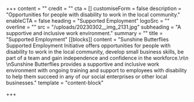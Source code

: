 +++
content = ""
credit = ""
cta = []
customiseForm = false
description = "Opportunities for people with disability to work in the local community."
enableCTA = false
heading = "Supported Employment"
logoSrc = ""
overline = ""
src = "/uploads/20230302__img_2131.jpg"
subheading = "A supportive and inclusive work environment."
summary = ""
title = "Supported Employment"
[[blocks]]
content = "Sunshine Butterflies Supported Employment Initiative offers opportunities for people with disability to work in the local community, develop small business skills, be part of a team and gain independence and confidence in the workforce.\n\n  \nSunshine Butterflies provides a supportive and inclusive work environment with ongoing training and support to employees with disability to help them succeed in any of our social enterprises or other local businesses."
template = "content-block"

+++
